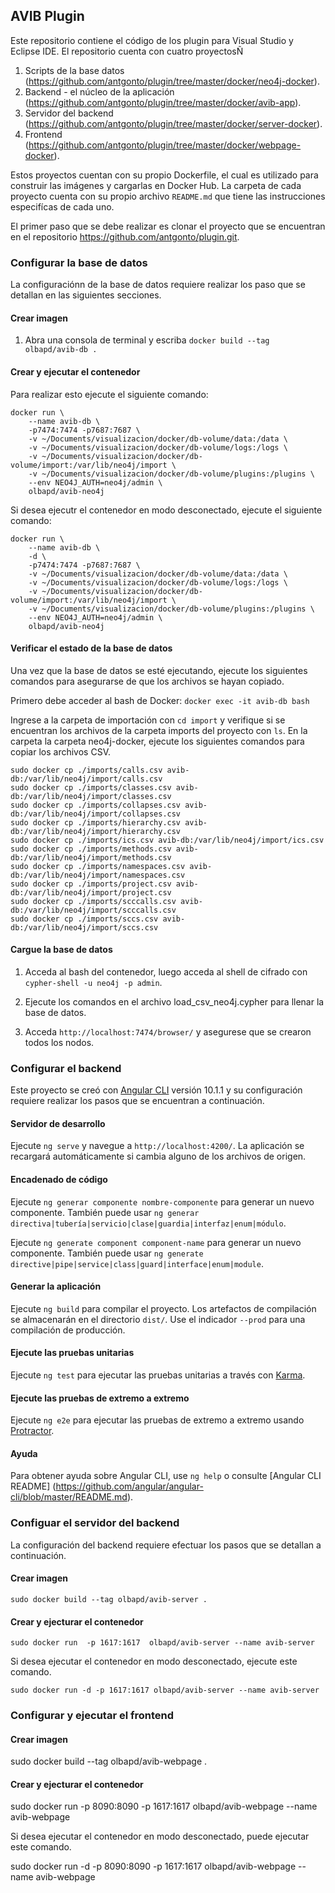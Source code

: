 ## AVIB Plugin

Este repositorio contiene el código de los plugin para Visual Studio y Eclipse IDE. El repositorio cuenta con cuatro proyectosÑ

1. Scripts de la base datos (https://github.com/antgonto/plugin/tree/master/docker/neo4j-docker).
2. Backend - el núcleo de la aplicación (https://github.com/antgonto/plugin/tree/master/docker/avib-app).
3. Servidor del backend (https://github.com/antgonto/plugin/tree/master/docker/server-docker).
4. Frontend (https://github.com/antgonto/plugin/tree/master/docker/webpage-docker).

Estos proyectos cuentan con su propio Dockerfile, el cual es utilizado para construir las imágenes y cargarlas en Docker Hub. La carpeta de cada proyecto cuenta con su propio archivo `README.md` que tiene las instrucciones especifícas de cada uno.

El primer paso que se debe realizar es clonar el proyecto que se encuentran en el repositorio https://github.com/antgonto/plugin.git.

### Configurar la base de datos

La configuraciónn de la base de datos requiere realizar los paso que se detallan en las siguientes secciones.

#### Crear imagen
1. Abra una consola de terminal y escriba `docker build --tag olbapd/avib-db .`

#### Crear y ejecutar el contenedor

Para realizar esto ejecute el siguiente comando:

```
docker run \
    --name avib-db \
    -p7474:7474 -p7687:7687 \
    -v ~/Documents/visualizacion/docker/db-volume/data:/data \
    -v ~/Documents/visualizacion/docker/db-volume/logs:/logs \
    -v ~/Documents/visualizacion/docker/db-volume/import:/var/lib/neo4j/import \
    -v ~/Documents/visualizacion/docker/db-volume/plugins:/plugins \
    --env NEO4J_AUTH=neo4j/admin \
    olbapd/avib-neo4j
```

Si desea ejecutr el contenedor en modo desconectado, ejecute el siguiente comando:

```
docker run \
    --name avib-db \
    -d \
    -p7474:7474 -p7687:7687 \
    -v ~/Documents/visualizacion/docker/db-volume/data:/data \
    -v ~/Documents/visualizacion/docker/db-volume/logs:/logs \
    -v ~/Documents/visualizacion/docker/db-volume/import:/var/lib/neo4j/import \
    -v ~/Documents/visualizacion/docker/db-volume/plugins:/plugins \
    --env NEO4J_AUTH=neo4j/admin \
    olbapd/avib-neo4j
```

#### Verificar el estado de la base de datos

Una vez que la base de datos se esté ejecutando, ejecute los siguientes comandos para asegurarse de que los archivos se hayan copiado.

Primero debe acceder al bash de Docker:
`docker exec -it avib-db bash`

Ingrese a la carpeta de importación con `cd import` y verifique si se encuentran los archivos de la carpeta imports del proyecto con `ls`. En la carpeta la carpeta neo4j-docker, ejecute los siguientes comandos para copiar los archivos CSV.


```
sudo docker cp ./imports/calls.csv avib-db:/var/lib/neo4j/import/calls.csv
sudo docker cp ./imports/classes.csv avib-db:/var/lib/neo4j/import/classes.csv
sudo docker cp ./imports/collapses.csv avib-db:/var/lib/neo4j/import/collapses.csv
sudo docker cp ./imports/hierarchy.csv avib-db:/var/lib/neo4j/import/hierarchy.csv
sudo docker cp ./imports/ics.csv avib-db:/var/lib/neo4j/import/ics.csv
sudo docker cp ./imports/methods.csv avib-db:/var/lib/neo4j/import/methods.csv
sudo docker cp ./imports/namespaces.csv avib-db:/var/lib/neo4j/import/namespaces.csv
sudo docker cp ./imports/project.csv avib-db:/var/lib/neo4j/import/project.csv
sudo docker cp ./imports/scccalls.csv avib-db:/var/lib/neo4j/import/scccalls.csv
sudo docker cp ./imports/sccs.csv avib-db:/var/lib/neo4j/import/sccs.csv
```

#### Cargue la base de datos

1. Acceda al bash del contenedor, luego acceda al shell de cifrado con `cypher-shell -u neo4j -p admin`. 

2. Ejecute los comandos en el archivo load_csv_neo4j.cypher para llenar la base de datos.

3. Acceda `http://localhost:7474/browser/` y asegurese que se crearon todos los nodos.


### Configurar el backend

Este proyecto se creó con [Angular CLI](https://github.com/angular/angular-cli) versión 10.1.1 y su configuración requiere realizar los pasos que se encuentran a continuación.

#### Servidor de desarrollo

Ejecute `ng serve` y navegue a `http://localhost:4200/`. La aplicación se recargará automáticamente si cambia alguno de los archivos de origen.

#### Encadenado de código

Ejecute `ng generar componente nombre-componente` para generar un nuevo componente. También puede usar `ng generar directiva|tubería|servicio|clase|guardia|interfaz|enum|módulo`.

Ejecute `ng generate component component-name` para generar un nuevo componente. También puede usar `ng generate directive|pipe|service|class|guard|interface|enum|module`.


#### Generar la aplicación

Ejecute `ng build` para compilar el proyecto. Los artefactos de compilación se almacenarán en el directorio `dist/`. Use el indicador `--prod` para una compilación de producción.

#### Ejecute las pruebas unitarias

Ejecute `ng test` para ejecutar las pruebas unitarias a través con [Karma](https://karma-runner.github.io).

#### Ejecute las pruebas de extremo a extremo

Ejecute `ng e2e` para ejecutar las pruebas de extremo a extremo usando  [Protractor](http://www.protractortest.org/).

#### Ayuda

Para obtener ayuda sobre Angular CLI, use `ng help` o consulte [Angular CLI README] (https://github.com/angular/angular-cli/blob/master/README.md).

### Configuar el servidor del backend

La configuración del backend requiere efectuar los pasos que se detallan a continuación.

#### Crear imagen
`sudo docker build --tag olbapd/avib-server .`

#### Crear y ejecturar el contenedor
`sudo docker run  -p 1617:1617  olbapd/avib-server --name avib-server`

Si desea ejecutar el contenedor en modo desconectado, ejecute este comando.

`sudo docker run -d -p 1617:1617 olbapd/avib-server --name avib-server`

### Configurar y ejecutar el frontend

#### Crear imagen
sudo docker build --tag olbapd/avib-webpage .

#### Crear y ejecturar el contenedor
sudo docker run  -p 8090:8090  -p 1617:1617 olbapd/avib-webpage --name avib-webpage

Si desea ejecutar el contenedor en modo desconectado, puede ejecutar este comando.

sudo docker run -d -p 8090:8090 -p 1617:1617 olbapd/avib-webpage --name avib-webpage
